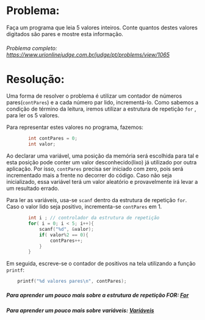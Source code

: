 # Problema:

Faça um programa que leia 5 valores inteiros. Conte quantos destes valores digitados são pares e mostre esta informação.


###### Problema completo: https://www.urionlinejudge.com.br/judge/pt/problems/view/1065

# Resolução:

Uma forma de resolver o problema é utilizar um contador de números pares(`contPares`) e a cada número par lido, incrementá-lo. Como sabemos a condição de término da leitura, iremos utilizar a estrutura de repetição `for` , para ler os 5 valores.

Para representar estes valores no programa, fazemos: 

```c
        int contPares = 0;
        int valor;
```

Ao declarar uma variável, uma posição da memória será escolhida para tal e esta posição pode conter um valor desconhecido(lixo) já utilizado por outra aplicação. Por isso, `contPares` precisa ser iniciado com zero, pois será incrementado mais a frente no decorrer do código. Caso não seja inicializado, essa variável terá um valor aleatório e provavelmente irá levar a um resultado errado.

Para ler as variáveis, usa-se `scanf` dentro da estrutura de repetição `for`. Caso o valor lido seja positivo, incrementa-se `contPares` em 1.

```c
        int i ; // controlador da estrutura de repetição 
        for( i = 0; i < 5; i++){
            scanf("%d", &valor);
            if( valor%2 == 0){
                contPares++; 
            }
        }
```

Em seguida, escreve-se o contador de positivos na tela utilizando a função `printf`:

```c
    printf("%d valores pares\n", contPares);
```

##### Para aprender um pouco mais sobre a estrutura de repetição FOR: [For](http://linguagemc.com.br/a-estrutura-de-repeticao-for-em-c/)
##### Para aprender um pouco mais sobre variáveis: [Variáveis](http://linguagemc.com.br/variaveis-em-linguagem-c/)